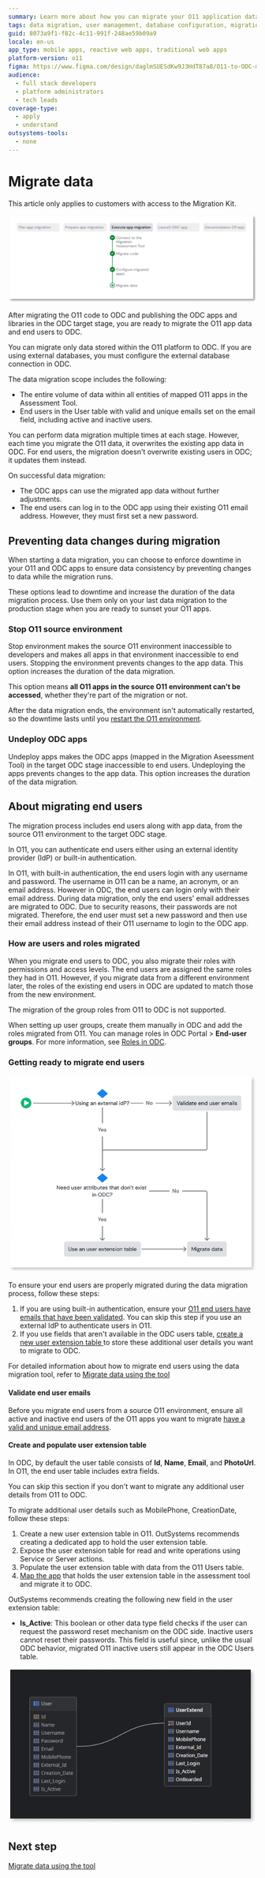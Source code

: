 ```yaml
---
summary: Learn more about how you can migrate your O11 application data and end-users to ODC
tags: data migration, user management, database configuration, migration process, application lifecycle management
guid: 8073a9f1-f82c-4c11-991f-248ae59b09a9
locale: en-us
app_type: mobile apps, reactive web apps, traditional web apps
platform-version: o11
figma: https://www.figma.com/design/daglmSUESdKw9J3HdT87a8/O11-to-ODC-migration?node-id=2148-27
audience:
  - full stack developers
  - platform administrators
  - tech leads
coverage-type:
  - apply
  - understand
outsystems-tools:
  - none
---
```

# Migrate data

<div class="info" markdown="1">

This article only applies to customers with access to the Migration Kit. 

</div>

![Diagram showing the current migrate data step in the migration process](images/execute-migrate-data-diag.png "Migrate data")

After migrating the O11 code to ODC and publishing the ODC apps and libraries in the ODC target stage, you are ready to migrate the O11 app data and end users to ODC.

<div class="info" markdown="1">

You can migrate only data stored within the O11 platform to ODC. If you are using external databases, you must configure the external database connection in ODC. 

</div>

The data migration scope includes the following:

* The entire volume of data within all entities of mapped O11 apps in the Assessment Tool.
* End users in the User table with valid and unique emails set on the email field, including active and inactive users.

You can perform data migration multiple times at each stage. However, each time you migrate the O11 data, it overwrites the existing app data in ODC. For end users, the migration doesn't overwrite existing users in ODC; it updates them instead.

On successful data migration:

* The ODC apps can use the migrated app data without further adjustments.
* The end users can log in to the ODC app using their existing O11 email address. However, they must first set a new password.

## Preventing data changes during migration

When starting a data migration, you can choose to enforce downtime in your O11 and ODC apps to ensure data consistency by preventing changes to data while the migration runs.

These options lead to downtime and increase the duration of the data migration process. Use them only on your last data migration to the production stage when you are ready to sunset your O11 apps.

### Stop O11 source environment

Stop environment makes the source O11 environment inaccessible to developers and makes all apps in that environment inaccessible to end users. Stopping the environment prevents changes to the app data. This option increases the duration of the data migration.

<div class="warning" markdown="1">

This option means **all O11 apps in the source O11 environment can't be accessed**, whether they're part of the migration or not.

</div>

After the data migration ends, the environment isn't automatically restarted, so the downtime lasts until you [restart the O11 environment](https://success.outsystems.com/support/troubleshooting/infrastructure_management/restart_services_on_outsystems_cloud/).

### Undeploy ODC apps

Undeploy apps makes the ODC apps (mapped in the Migration Aseessment Tool) in the target ODC stage inaccessible to end users. Undeploying the apps prevents changes to the app data. This option increases the duration of the data migration.

## About migrating end users

The migration process includes end users along with app data, from the source O11 environment to the target ODC stage.

In O11, you can authenticate end users either using an external identity provider (IdP) or built-in authentication.

In O11, with built-in authentication, the end users login with any username and password. The username in O11 can be a name, an acronym, or an email address. However in ODC, the end users can login only with their email address. During data migration, only the end users' email addresses are migrated to ODC. Due to security reasons, their passwords are not migrated. Therefore, the end user must set a new password and then use their email address instead of their O11 username to login to the ODC app.

### How are users and roles migrated

When you migrate end users to ODC, you also migrate their roles with permissions and access levels. The end users are assigned the same roles they had in O11. However, if you migrate data from a different environment later, the roles of the  existing end users in ODC are updated to match those from the new environment.

The migration of the group roles from O11 to ODC is not supported.

When setting up user groups, create them manually in ODC and add the roles migrated from O11. You can manage roles in ODC Portal > **End-user groups**. For more information, see [Roles in ODC](https://success.outsystems.com/documentation/outsystems_developer_cloud/user_management/roles/).

### Getting ready to migrate end users

![A diagram about migrating end users](images/migrate-end-user-diag.png "Migrating end users")

To ensure your end users are properly migrated during the data migration process, follow these steps:

1. If you are using built-in authentication, ensure your [O11 end users have emails that have been validated](#validate-end-user-emails). You can skip this step if you use an external IdP to authenticate users in O11.
1. If you use fields that aren't available in the ODC users table, [create a new user extension table ](#create-and-populate-user-extension-table)to store these additional user details you want to migrate to ODC.

For detailed information about how to migrate end users using the data migration tool, refer to [Migrate data using the tool](execute-how-to-migrate-data.md)

#### Validate end user emails

Before you migrate end users from a source O11 environment, ensure all active and inactive end users of the O11 apps you want to migrate [have a valid and unique email address](../code-patterns/data-user-email-validation.md).

#### Create and populate user extension table

In ODC, by default the user table consists of **Id**, **Name**, **Email**, and **PhotoUrl**. In O11, the end user table includes extra fields.

You can skip this section if you don't want to migrate any additional user details from O11 to ODC.

To migrate additional user details such as MobilePhone, CreationDate, follow these steps:

1. Create a new user extension table in O11. OutSystems recommends creating a dedicated app to hold the user extension table.
1. Expose the user extension table for read and write operations using Service or Server actions.
1. Populate the user extension table with data from the O11 Users table.
1. [Map the app](../plan/plan-map-apps.md) that holds the user extension table in the assessment tool and migrate it to ODC.

OutSystems recommends creating the following new field in the user extension table:

* **Is_Active**: This boolean or other data type field checks if the user can request the password reset mechanism on the ODC side. Inactive users cannot reset their passwords. This field is useful since, unlike the usual ODC behavior, migrated O11 inactive users still appear in the ODC Users table.

![A screenshot about creating the UserExtend table in O11](images/user-extend-table.png "UserExtend table creation")

## Next step

[Migrate data using the tool](execute-how-to-migrate-data.md)
